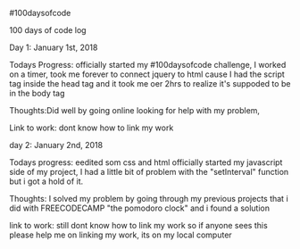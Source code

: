 #100daysofcode

100 days of code log

Day 1: January 1st, 2018

Todays Progress: officially started my #100daysofcode challenge, I worked on a timer, took me forever to connect jquery to html cause I had the script tag inside the head tag and it took me oer 2hrs to realize it's suppoded to be in the body tag

Thoughts:Did well by going online looking for help with my problem,

Link to work: dont know how to link my work




day 2: January 2nd, 2018

Todays progress:  eedited som css and html officially started my javascript side of my project, I had a little bit of problem with the "setInterval" function but i got a hold of it.

Thoughts: I solved my problem by going through my previous projects that i did with FREECODECAMP "the pomodoro clock" and i found a solution

link to work: still dont know how to link my work so if anyone sees this please help me on linking my work, its on my local computer

